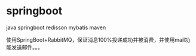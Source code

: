 # springboot
java springboot redisson mybatis maven

使用SpringBoot+RabbitMQ，保证消息100%投递成功并被消费，并使用mail功能发送邮件。。。
